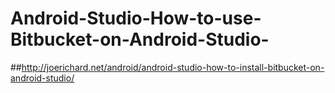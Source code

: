 # Android-Studio-How-to-use-Bitbucket-on-Android-Studio-

##http://joerichard.net/android/android-studio-how-to-install-bitbucket-on-android-studio/
